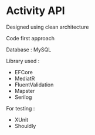 # Activity API
Designed using clean architecture

Code first approach

Database : MySQL

Library used : 
- EFCore
- MediatR
- FluentValidation
- Mapster
- Serilog

For testing :
- XUnit
- Shouldly
